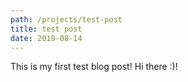 ```yaml
---
path: /projects/test-post
title: test post
date: 2019-08-14
---
```


This is my first test blog post! Hi there :)!